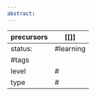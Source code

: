 ```yaml
---
abstract:
---
```

| precursors | [[]]      |
| ---------- | --------- |
| status:    | #learning |
| #tags      |           |
| level      | #         |
| type       | #                         |

